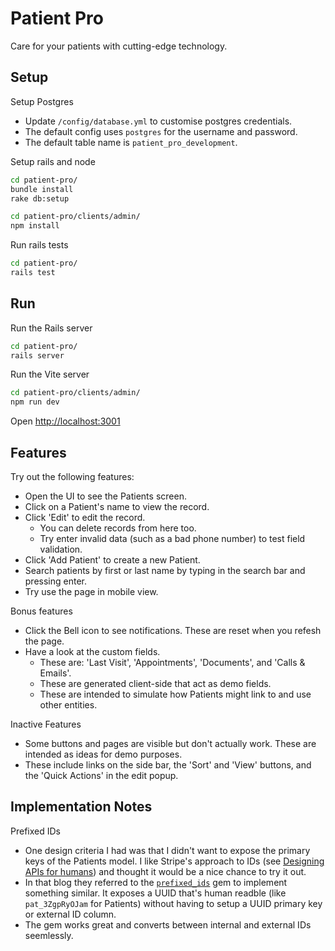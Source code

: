 # Patient Pro

Care for your patients with cutting-edge technology.

## Setup

Setup Postgres

- Update `/config/database.yml` to customise postgres credentials.
- The default config uses `postgres` for the username and password.
- The default table name is `patient_pro_development`.

Setup rails and node

```bash
cd patient-pro/
bundle install
rake db:setup

cd patient-pro/clients/admin/
npm install
```

Run rails tests

```bash
cd patient-pro/
rails test
```

## Run

Run the Rails server

```bash
cd patient-pro/
rails server
```

Run the Vite server

```bash
cd patient-pro/clients/admin/
npm run dev
```

Open [http://localhost:3001](http://localhost:3001/)

## Features

Try out the following features:

- Open the UI to see the Patients screen.
- Click on a Patient's name to view the record.
- Click 'Edit' to edit the record.
  - You can delete records from here too.
  - Try enter invalid data (such as a bad phone number) to test field validation.
- Click 'Add Patient' to create a new Patient.
- Search patients by first or last name by typing in the search bar and pressing enter.
- Try use the page in mobile view.

Bonus features

- Click the Bell icon to see notifications. These are reset when you refesh the page.
- Have a look at the custom fields.
  - These are: 'Last Visit', 'Appointments', 'Documents', and 'Calls & Emails'.
  - These are generated client-side that act as demo fields.
  - These are intended to simulate how Patients might link to and use other entities.

Inactive Features

- Some buttons and pages are visible but don't actually work. These are intended as ideas for demo purposes.
- These include links on the side bar, the 'Sort' and 'View' buttons, and the 'Quick Actions' in the edit popup.

## Implementation Notes

Prefixed IDs

- One design criteria I had was that I didn't want to expose the primary keys of the Patients model. I like Stripe's approach to IDs (see [Designing APIs for humans](https://dev.to/stripe/designing-apis-for-humans-object-ids-3o5a)) and thought it would be a nice chance to try it out.
- In that blog they referred to the [`prefixed_ids`](https://github.com/excid3/prefixed_ids/) gem to implement something similar. It exposes a UUID that's human readble (like `pat_3ZgpRyOJam` for Patients) without having to setup a UUID primary key or external ID column.
- The gem works great and converts between internal and external IDs seemlessly.
